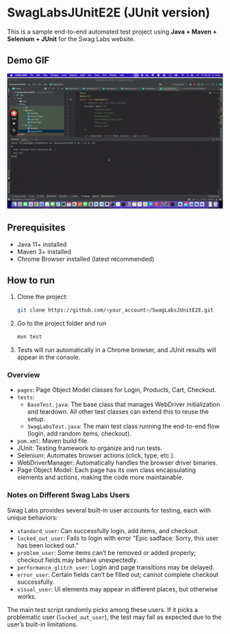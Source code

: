# SwagLabsJUnitE2E (JUnit version)

This is a sample end-to-end automated test project using **Java + Maven + Selenium + JUnit** for the Swag Labs website.

## Demo GIF

<img src="DEMO.gif" width="600">

## Prerequisites
- Java 11+ installed
- Maven 3+ installed
- Chrome Browser installed (latest recommended)


## How to run
1. Clone the project:
   ```bash
   git clone https://github.com/<your_account>/SwagLabsJUnitE2E.git

2. Go to the project folder and run
   ```bash
   mvn test

3. Tests will run automatically in a Chrome browser, and JUnit results will appear in the console.



### Overview

- `pages`: Page Object Model classes for Login, Products, Cart, Checkout.
- `tests`: 
   - `BaseTest.java`: The base class that manages WebDriver initialization and teardown. All other test classes can extend this to reuse the setup.
   - `SwagLabsTest.java`: The main test class running the end-to-end flow (login, add random items, checkout).
- `pom.xml`: Maven build file.
- JUnit: Testing framework to organize and run tests.
- Selenium: Automates browser actions (click, type, etc.).
- WebDriverManager: Automatically handles the browser driver binaries.
- Page Object Model: Each page has its own class encapsulating elements and actions, making the code more maintainable.


### Notes on Different Swag Labs Users

Swag Labs provides several built-in user accounts for testing, each with unique behaviors:

- `standard_user`: Can successfully login, add items, and checkout.
- `locked_out_user`: Fails to login with error "Epic sadface: Sorry, this user has been locked out."
- `problem_user`: Some items can’t be removed or added properly; checkout fields may behave unexpectedly.
- `performance_glitch_user`: Login and page transitions may be delayed.
- `error_user`: Certain fields can’t be filled out; cannot complete checkout successfully.
- `visual_user`: UI elements may appear in different places, but otherwise works.

The main test script randomly picks among these users. If it picks a problematic user (`locked_out_user`), the test may fail as expected due to the user’s built-in limitations.
